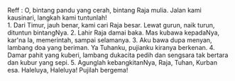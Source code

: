 Reff :
O, bintang pandu yang cerah, bintang Raja mulia.
Jalan kami kausinari, langkah kami tuntunlah!
<br>
1.
Dari Timur, jauh benar, kami cari Raja besar.
Lewat gurun, naik turun, dituntun bintangNya.
2.
Lahir Raja damai baka. Mas kubawa kepadaNya,
kar'na Ia, memerintah, sampai selamanya.
3.
Aku bawa dupa menyan, lambang doa yang beriman.
Ya Tuhanku, pujianku kiranya berkenan.
4.
Damar pahit yang kuberi, lambang dukacita pedih
dan sengsara tak bertara dan kubur yang sepi.
5.
Agunglah kebangkitanNya, Raja, Tuhan, Kurban esa.
Haleluya, Haleluya! Pujilah bergema!